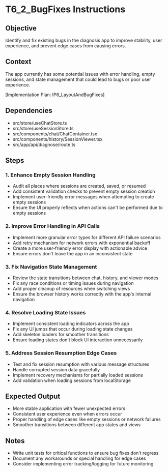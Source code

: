 # T6_2_BugFixes Instructions

## Objective
Identify and fix existing bugs in the diagnosis app to improve stability, user experience, and prevent edge cases from causing errors.

## Context
The app currently has some potential issues with error handling, empty sessions, and state management that could lead to bugs or poor user experience.

[Implementation Plan: IP6_LayoutAndBugFixes]

## Dependencies
- src/store/useChatStore.ts
- src/store/useSessionStore.ts
- src/components/chat/ChatContainer.tsx
- src/components/history/SessionViewer.tsx
- src/app/api/diagnose/route.ts

## Steps

### 1. Enhance Empty Session Handling
- Audit all places where sessions are created, saved, or resumed
- Add consistent validation checks to prevent empty session creation
- Implement user-friendly error messages when attempting to create empty sessions
- Ensure the UI properly reflects when actions can't be performed due to empty sessions

### 2. Improve Error Handling in API Calls
- Implement more granular error types for different API failure scenarios
- Add retry mechanism for network errors with exponential backoff
- Create a more user-friendly error display with actionable advice
- Ensure errors don't leave the app in an inconsistent state

### 3. Fix Navigation State Management
- Review the state transitions between chat, history, and viewer modes
- Fix any race conditions or timing issues during navigation
- Add proper cleanup of resources when switching views
- Ensure the browser history works correctly with the app's internal navigation

### 4. Resolve Loading State Issues
- Implement consistent loading indicators across the app
- Fix any UI jumps that occur during loading state changes
- Add skeleton loaders for smoother transitions
- Ensure loading states don't block UI interaction unnecessarily

### 5. Address Session Resumption Edge Cases
- Test and fix session resumption with various message structures
- Handle corrupted session data gracefully
- Implement recovery mechanisms for partially loaded sessions
- Add validation when loading sessions from localStorage

## Expected Output
- More stable application with fewer unexpected errors
- Consistent user experience even when errors occur
- Proper handling of edge cases like empty sessions or network failures
- Smoother transitions between different app states and views

## Notes
- Write unit tests for critical functions to ensure bug fixes don't regress
- Document any workarounds or special handling for edge cases
- Consider implementing error tracking/logging for future monitoring
